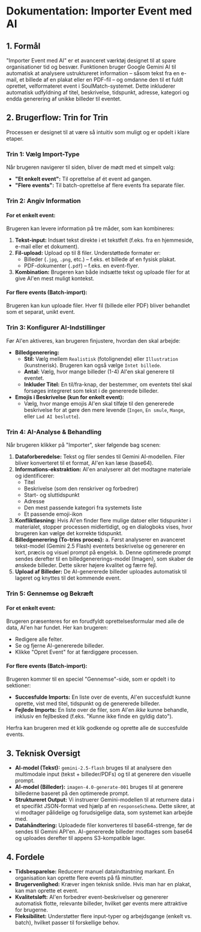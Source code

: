 # Dokumentation: Importer Event med AI

## 1. Formål

"Importer Event med AI" er et avanceret værktøj designet til at spare organisationer tid og besvær. Funktionen bruger Google Gemini AI til automatisk at analysere ustruktureret information – såsom tekst fra en e-mail, et billede af en plakat eller en PDF-fil – og omdanne den til et fuldt oprettet, velformateret event i SoulMatch-systemet. Dette inkluderer automatisk udfyldning af titel, beskrivelse, tidspunkt, adresse, kategori og endda generering af unikke billeder til eventet.

## 2. Brugerflow: Trin for Trin

Processen er designet til at være så intuitiv som muligt og er opdelt i klare etaper.

### Trin 1: Vælg Import-Type

Når brugeren navigerer til siden, bliver de mødt med et simpelt valg:
- **"Et enkelt event":** Til oprettelse af ét event ad gangen.
- **"Flere events":** Til batch-oprettelse af flere events fra separate filer.

### Trin 2: Angiv Information

#### For et enkelt event:
Brugeren kan levere information på tre måder, som kan kombineres:
1.  **Tekst-input:** Indsæt tekst direkte i et tekstfelt (f.eks. fra en hjemmeside, e-mail eller et dokument).
2.  **Fil-upload:** Upload op til 8 filer. Understøttede formater er:
    -   Billeder (`.jpg`, `.png`, etc.) – f.eks. et billede af en fysisk plakat.
    -   PDF-dokumenter (`.pdf`) – f.eks. en event-flyer.
3.  **Kombination:** Brugeren kan både indsætte tekst og uploade filer for at give AI'en mest muligt kontekst.

#### For flere events (Batch-import):
Brugeren kan kun uploade filer. Hver fil (billede eller PDF) bliver behandlet som et separat, unikt event.

### Trin 3: Konfigurer AI-Indstillinger

Før AI'en aktiveres, kan brugeren finjustere, hvordan den skal arbejde:
- **Billedgenerering:**
    -   **Stil:** Vælg mellem `Realistisk` (fotolignende) eller `Illustration` (kunstnerisk). Brugeren kan også vælge `Intet billede`.
    -   **Antal:** Vælg, hvor mange billeder (1-4) AI'en skal generere til eventet.
    -   **Inkluder Titel:** En til/fra-knap, der bestemmer, om eventets titel skal forsøges integreret som tekst i de genererede billeder.
- **Emojis i Beskrivelse (kun for enkelt event):**
    -   Vælg, hvor mange emojis AI'en skal tilføje til den genererede beskrivelse for at gøre den mere levende (`Ingen`, `En smule`, `Mange`, eller `Lad AI beslutte`).

### Trin 4: AI-Analyse & Behandling

Når brugeren klikker på "Importer", sker følgende bag scenen:
1.  **Dataforberedelse:** Tekst og filer sendes til Gemini AI-modellen. Filer bliver konverteret til et format, AI'en kan læse (base64).
2.  **Informations-ekstraktion:** AI'en analyserer alt det modtagne materiale og identificerer:
    -   Titel
    -   Beskrivelse (som den renskriver og forbedrer)
    -   Start- og sluttidspunkt
    -   Adresse
    -   Den mest passende kategori fra systemets liste
    -   Et passende emoji-ikon
3.  **Konfliktløsning:** Hvis AI'en finder flere mulige datoer eller tidspunkter i materialet, stopper processen midlertidigt, og en dialogboks vises, hvor brugeren kan vælge det korrekte tidspunkt.
4.  **Billedgenerering (To-trins proces):**
    a. Først analyserer en avanceret tekst-model (Gemini 2.5 Flash) eventets beskrivelse og genererer en kort, præcis og visuel prompt på engelsk.
    b. Denne optimerede prompt sendes derefter til en billedgenererings-model (Imagen), som skaber de ønskede billeder. Dette sikrer højere kvalitet og færre fejl.
5.  **Upload af Billeder:** De AI-genererede billeder uploades automatisk til lageret og knyttes til det kommende event.

### Trin 5: Gennemse og Bekræft

#### For et enkelt event:
Brugeren præsenteres for en forudfyldt oprettelsesformular med alle de data, AI'en har fundet. Her kan brugeren:
-   Redigere alle felter.
-   Se og fjerne AI-genererede billeder.
-   Klikke "Opret Event" for at færdiggøre processen.

#### For flere events (Batch-import):
Brugeren kommer til en speciel "Gennemse"-side, som er opdelt i to sektioner:
-   **Succesfulde Imports:** En liste over de events, AI'en succesfuldt kunne oprette, vist med titel, tidspunkt og de genererede billeder.
-   **Fejlede Imports:** En liste over de filer, som AI'en *ikke* kunne behandle, inklusiv en fejlbesked (f.eks. "Kunne ikke finde en gyldig dato").

Herfra kan brugeren med ét klik godkende og oprette alle de succesfulde events.

## 3. Teknisk Oversigt

-   **AI-model (Tekst):** `gemini-2.5-flash` bruges til at analysere den multimodale input (tekst + billeder/PDFs) og til at generere den visuelle prompt.
-   **AI-model (Billeder):** `imagen-4.0-generate-001` bruges til at generere billederne baseret på den optimerede prompt.
-   **Struktureret Output:** Vi instruerer Gemini-modellen til at returnere data i et specifikt JSON-format ved hjælp af en `responseSchema`. Dette sikrer, at vi modtager pålidelige og forudsigelige data, som systemet kan arbejde med.
-   **Datahåndtering:** Uploadede filer konverteres til base64-strenge, før de sendes til Gemini API'en. AI-genererede billeder modtages som base64 og uploades derefter til appens S3-kompatible lager.

## 4. Fordele

-   **Tidsbesparelse:** Reducerer manuel dataindtastning markant. En organisation kan oprette flere events på få minutter.
-   **Brugervenlighed:** Kræver ingen teknisk snilde. Hvis man har en plakat, kan man oprette et event.
-   **Kvalitetsløft:** AI'en forbedrer event-beskrivelser og genererer automatisk flotte, relevante billeder, hvilket gør events mere attraktive for brugerne.
-   **Fleksibilitet:** Understøtter flere input-typer og arbejdsgange (enkelt vs. batch), hvilket passer til forskellige behov.
